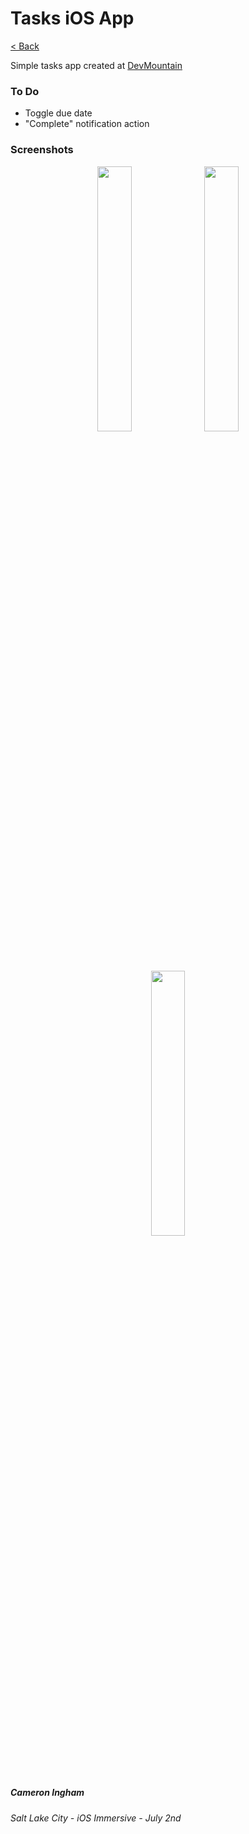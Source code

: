 # Tasks iOS App

[< Back](https://github.com/Camji55/DevMtn-iOS20/)

Simple tasks app created at [DevMountain](https://www.devmountain.com)

### To Do
- Toggle due date
- "Complete" notification action

### Screenshots
<p align="center">
<img width="33%" src="https://i.imgur.com/wcUmXo6.png"/>
<img width="33%" src="https://i.imgur.com/SL1wjqr.png"/>
<img width="33%" src="https://i.imgur.com/SjmpC0V.png"/>
</p>

##### Cameron Ingham
###### Salt Lake City - iOS Immersive - July 2nd



